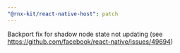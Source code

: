 ```yaml
---
"@rnx-kit/react-native-host": patch
---
```


Backport fix for shadow node state not updating (see
https://github.com/facebook/react-native/issues/49694)
